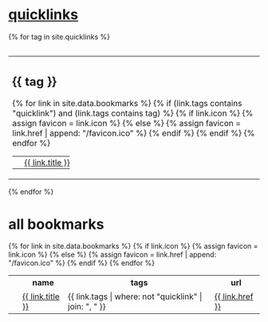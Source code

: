 # [quicklinks](#quicklinks)

{% for tag in site.quicklinks %}
  <table style="display:block; float:left; border:0;"><tr><td style="border:0;">
  <h2>{{ tag }}</h2>
  <table style="border:0;">
  {% for link in site.data.bookmarks %}
    {% if (link.tags contains "quicklink") and (link.tags contains tag) %}
      {% if link.icon %}
        {% assign favicon = link.icon %}
      {% else %}
        {% assign favicon = link.href | append: "/favicon.ico" %}
      {% endif %}
      <tr>
        <td style="border:0;padding:4px;">
          <img src="{{ favicon }}" alt=" " style="all:unset;width:16px;height:16px;margin:0;vertical-align:middle;"/>
        </td>
        <td style="border:0;padding:0px;">
          <a href="{{ link.href }}" style="vertical-align:middle;">{{ link.title }}</a>
        </td>
      </tr>   
    {% endif %}
  {% endfor %}
  </table>
  </td></tr></table>
{% endfor %}
<p style="clear: left;"></p>

# all bookmarks

<table>
<tr>
  <th></th><th>name</th><th>tags</th><th>url</th>
</tr>
{% for link in site.data.bookmarks %}
  {% if link.icon %}
    {% assign favicon = link.icon %}
  {% else %}
    {% assign favicon = link.href | append: "/favicon.ico" %}
  {% endif %}
  <tr style="border:1;">
    <td style="border:0;padding:4px;">
      <img src="{{ favicon }}" alt=" " style="all:unset;width:16px;height:16px;margin:0;vertical-align:middle;"/>
    </td>
    <td style="border:0;padding:4px;">
      <a href="{{ link.href }}" style="vertical-align:middle;">{{ link.title }}</a>
    </td>
    <td style="border:0;padding:4px;">
      {{ link.tags | where: not "quicklink" | join: ", " }}
    </td>
    <td style="border:0;padding:4px;">
      <a href="{{ link.href }}" style="vertical-align:middle;">{{ link.href }}</a>
    </td>
  </tr>   
{% endfor %}
</table>
